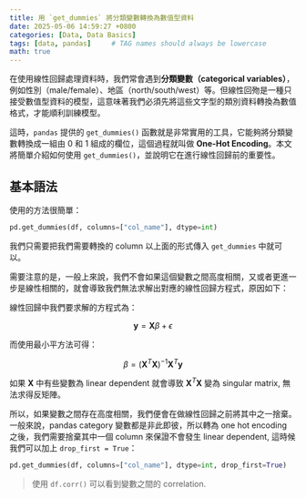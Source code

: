 ```yaml
---
title: 用 `get_dummies` 將分類變數轉換為數值型資料
date: 2025-05-06 14:59:27 +0800
categories: [Data, Data Basics]
tags: [data, pandas]     # TAG names should always be lowercase
math: true
---
```


在使用線性回歸處理資料時，我們常會遇到**分類變數（categorical variables）**，例如性別（male/female）、地區（north/south/west）等。但線性回歾是一種只接受數值型資料的模型，這意味著我們必須先將這些文字型的類別資料轉換為數值格式，才能順利訓練模型。


這時，`pandas` 提供的 `get_dummies()` 函數就是非常實用的工具，它能夠將分類變數轉換成一組由 0 和 1 組成的欄位，這個過程就叫做 **One-Hot Encoding**。本文將簡單介紹如何使用 `get_dummies()`，並說明它在進行線性回歸前的重要性。

## 基本語法

使用的方法很簡單：

```python
pd.get_dummies(df, columns=["col_name"], dtype=int)
```

我們只需要把我們需要轉換的 column 以上面的形式傳入 `get_dummies` 中就可以。



需要注意的是，一般上來說，我們不會如果這個變數之間高度相關，又或者更進一步是線性相關的，就會導致我們無法求解出對應的線性回歸方程式，原因如下：

線性回歸中我們要求解的方程式為：

$$
\textbf{y} = \textbf{X}\beta + \epsilon
$$

而使用最小平方法可得：

$$
\beta = (\textbf{X}^T\textbf{X})^{-1} \textbf{X}^T \textbf{y}
$$

如果 $\textbf{X}$ 中有些變數為 linear dependent 就會導致 $\textbf{X}^T\textbf{X}$ 變為 singular matrix, 無法求得反矩陣。



所以，如果變數之間存在高度相關，我們便會在做線性回歸之前將其中之一捨棄。一般來說，pandas category 變數都是非此即彼，所以轉為 one hot encoding 之後，我們需要捨棄其中一個 column 來保證不會發生 linear dependent, 這時候我們可以加上 `drop_first = True`：

```python
pd.get_dummies(df, columns=["col_name"], dtype=int, drop_first=True)
```



> 使用 `df.corr()` 可以看到變數之間的 correlation.
